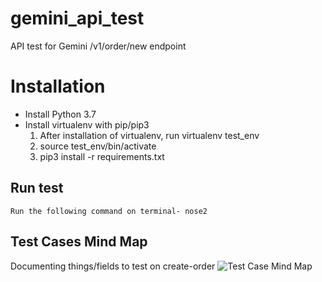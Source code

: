 # gemini_api_test
API test for Gemini /v1/order/new endpoint

# Installation 
- Install Python 3.7
- Install virtualenv with pip/pip3
	1. After installation of virtualenv, run virtualenv test_env
	2. source test_env/bin/activate
	3. pip3 install -r requirements.txt

## Run test
`Run the following command on terminal- nose2 `

## Test Cases Mind Map
Documenting things/fields to test on create-order
![Test Case Mind Map](https://coggle-downloads-production.s3.eu-west-1.amazonaws.com/21a3d1dcc4fb7cd1ce2ea5c40093f914e411491a9f150b99e24ff733209962ba/v1ordernew.png?AWSAccessKeyId=ASIA4YTCGXFHERF6XXV7&Expires=1560081066&Signature=pc5bVY%2FyRsFEmKwXxdYwsufVWTA%3D&x-amz-security-token=AgoJb3JpZ2luX2VjEEUaCWV1LXdlc3QtMSJIMEYCIQCz7UDO0t8Yz1Dj3gZvKdTKmDp9uwY%2B9U%2FI0rFd3w30cgIhAMqfGoqbQNBhjmlZ00oRQZ3xsmWTEiNydx%2BMoMGySEWmKpMCCG4QABoMODc3NDUzMDMxNzU4IgxbguzBBJ1EtH46%2BmYq8AGtYeZvFyVf0FwswmiZhrnKLegmL5o9OetaV8vNkacZSoHTVQmnfIUL3bvC6Asg2icSa5oyMCqVjhCznbGVV0hUmksgLh7DdOxmDaOfcIIuEcfQg4uu3AzBFTkCUSM7AhjDGCcUAc08xXApERHCnhL36vopobGDpaALKE8m195NB1Dgyk5QYQh6S92W0KpF2Y%2FPzN5lQ6BVMGZ9c4W8OdzKk6tHNuHKKA98hUc5X1pW98K7aPspllTBSVPZcb6TLGNd3ioxW8WQHbTqWtat65vMc1Ko7D7pdo8HVhe9lMJXN%2F6JIKCV3Hl5kx6RlyX6A7ow2Zvy5wU6swHhAoMNlMrGrUmnjQO51Z2JkrxOiC34KZX1UAqpyVv1%2BO1ef6Qu5Pa1k1HOdlbsyi6bmmdxytUDIwPskjOugLYhWJEdllOg%2BX1ppuzwwNQv8qDAiV52sKo5jKRUDaLgfeULX3KqkDMbx06c%2BZoOZwCMcIbEufTZWxYP7Cxb87IboNqflTrFCeKTSrsxSP5QS4GGB3w2pqBDuUuDFkHvcwYfsO74yY0gE%2Fa%2BcIt2bxzkHgu6eg%3D%3D)
